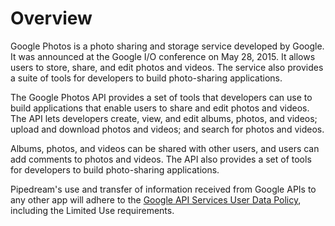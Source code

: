 # Overview

Google Photos is a photo sharing and storage service developed by Google. It
was announced at the Google I/O conference on May 28, 2015. It allows users to
store, share, and edit photos and videos. The service also provides a suite of
tools for developers to build photo-sharing applications.

The Google Photos API provides a set of tools that developers can use to build
applications that enable users to share and edit photos and videos. The API
lets developers create, view, and edit albums, photos, and videos; upload and
download photos and videos; and search for photos and videos.

Albums, photos, and videos can be shared with other users, and users can add
comments to photos and videos. The API also provides a set of tools for
developers to build photo-sharing applications.

Pipedream's use and transfer of information received from Google APIs to any other app will adhere to the [Google API Services User Data Policy](https://developers.google.com/terms/api-services-user-data-policy#additional_requirements_for_specific_api_scopes), including the Limited Use requirements.